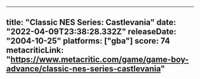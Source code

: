 
---
title: "Classic NES Series: Castlevania"
date: "2022-04-09T23:38:28.332Z"
releaseDate: "2004-10-25"
platforms: ["gba"]
score: 74
metacriticLink: "https://www.metacritic.com/game/game-boy-advance/classic-nes-series-castlevania"
---
